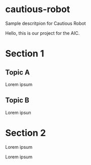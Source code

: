 # cautious-robot
Sample descritpion for Cautious Robot

Hello, this is our project for the AIC.

# Section 1

## Topic A
Lorem ipsum

## Topic B
Lorem ipsun

# Section 2
Lorem ipsum

Lorem ipsum